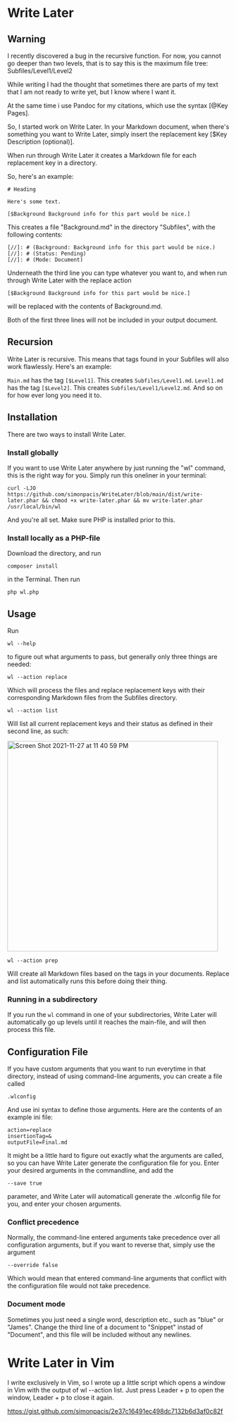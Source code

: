 # Write Later

## Warning
I recently discovered a bug in the recursive function.
For now, you cannot go deeper than two levels, that is to say this is the maximum file tree: Subfiles/Level1/Level2

While writing I had the thought that sometimes there are parts of my text that I am not ready to write yet, but I know where I want it.

At the same time i use Pandoc for my citations, which use the syntax [@Key Pages].

So, I started work on Write Later.
In your Markdown document, when there's something you want to Write Later, simply insert the replacement key [$Key Description (optional)].

When run through Write Later it creates a Markdown file for each replacement key in a directory.

So, here's an example:

```
# Heading

Here's some text.

[$Background Background info for this part would be nice.]

```

This creates a file "Background.md" in the directory "Subfiles", with the following contents:

```
[//]: # (Background: Background info for this part would be nice.)
[//]: # (Status: Pending)
[//]: # (Mode: Document)

```

Underneath the third line you can type whatever you want to, and when run through Write Later with the replace action 

```
[$Background Background info for this part would be nice.]
```

will be replaced with the contents of Background.md.

Both of the first three lines will not be included in your output document.

## Recursion

Write Later is recursive.
This means that tags found in your Subfiles will also work flawlessly.
Here's an example:

```Main.md``` has the tag ```[$Level1]```.
This creates ```Subfiles/Level1.md```.
```Level1.md``` has the tag ```[$Level2]```.
This creates ```Subfiles/Level1/Level2.md```.
And so on for how ever long you need it to.

## Installation

There are two ways to install Write Later.

### Install globally 
If you want to use Write Later anywhere by just running the "wl" command, this is the right way for you.
Simply run this oneliner in your terminal:

```
curl -LJO https://github.com/simonpacis/WriteLater/blob/main/dist/write-later.phar && chmod +x write-later.phar && mv write-later.phar /usr/local/bin/wl
```

And you're all set.
Make sure PHP is installed prior to this.

### Install locally as a PHP-file
Download the directory, and run
```
composer install
```
in the Terminal.
Then run
```
php wl.php
```

## Usage
Run
```
wl --help
```
to figure out what arguments to pass, but generally only three things are needed:

```
wl --action replace
```

Which will process the files and replace replacement keys with their corresponding Markdown files from the Subfiles directory.

```
wl --action list 
```

Will list all current replacement keys and their status as defined in their second line, as such:

<img width="478" alt="Screen Shot 2021-11-27 at 11 40 59 PM" src="https://user-images.githubusercontent.com/7118482/143734039-9c0065cd-d97f-4292-b21d-d207fb59675a.png">


```
wl --action prep
```

Will create all Markdown files based on the tags in your documents.
Replace and list automatically runs this before doing their thing.

### Running in a subdirectory
If you run the ```wl``` command in one of your subdirectories, Write Later will automatically go up levels until it reaches the main-file, and will then process this file.

## Configuration File
If you have custom arguments that you want to run everytime in that directory, instead of using command-line arguments, you can create a file called

```
.wlconfig
```

And use ini syntax to define those arguments.
Here are the contents of an example ini file:

```
action=replace
insertionTag=&
outputFile=Final.md
```

It might be a little hard to figure out exactly what the arguments are called, so you can have Write Later generate the configuration file for you.
Enter your desired arguments in the commandline, and add the 

```
--save true
```

parameter, and Write Later will automaticall generate the .wlconfig file for you, and enter your chosen arguments.

### Conflict precedence
Normally, the command-line entered arguments take precedence over all configuration arguments, but if you want to reverse that, simply use the argument

```
--override false 
```

Which would mean that entered command-line arguments that conflict with the configuration file would not take precedence.

### Document mode
Sometimes you just need a single word, description etc., such as "blue" or "James".
Change the third line of a document to "Snippet" instad of "Document", and this file will be included without any newlines.

# Write Later in Vim
I write exclusively in Vim, so I wrote up a little script which opens a window in Vim with the output of wl --action list.
Just press Leader + p to open the window, Leader + p to close it again.

https://gist.github.com/simonpacis/2e37c16491ec498dc7132b6d3af0c82f
